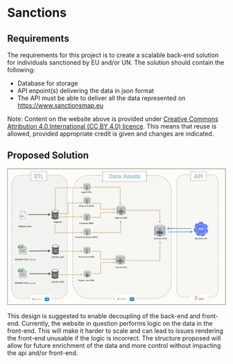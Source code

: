 # Sanctions




## Requirements
The requirements for this project is to create a scalable back-end solution for individuals sanctioned by EU and/or UN. 
The solution should contain the following:
-  Database for storage
-  API enpoint(s) delivering the data in json format
-  The API must be able to deliver all the data represented on https://www.sanctionsmap.eu

Note: Content on the website above is provided under [Creative Commons Attribution 4.0 International (CC BY 4.0) licence](https://creativecommons.org/licenses/by/4.0/). This means that reuse is allowed, provided appropriate credit is given and changes are indicated.



## Proposed Solution
![](images/sanctions_design.png)

This design is suggested to enable decoupling of the back-end and front-end. Currently, the website in question performs logic on the data in the front-end. This will make it harder to scale and can lead to issues rendering the front-end unusable if the logic is incorrect. 
The structure proposed will allow for future enrichment of the data and more control without impacting the api and/or front-end.
